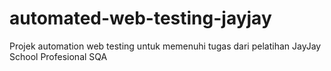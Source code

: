 # automated-web-testing-jayjay
Projek automation web testing untuk memenuhi tugas dari pelatihan JayJay School Profesional SQA
